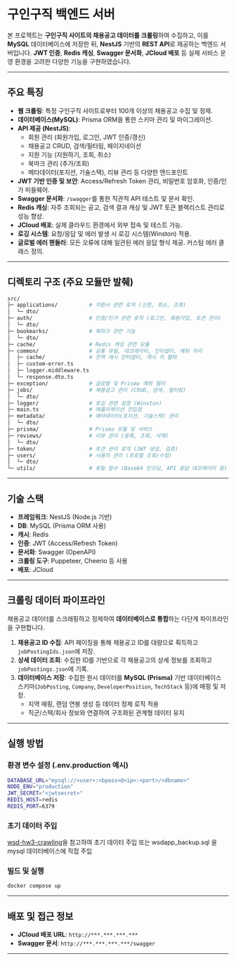 # 구인구직 백엔드 서버

본 프로젝트는 **구인구직 사이트의 채용공고 데이터를 크롤링**하여 수집하고, 이를 **MySQL** 데이터베이스에 저장한 뒤, **NestJS** 기반의 **REST API**로 제공하는 백엔드 서버입니다. **JWT 인증**, **Redis 캐싱**, **Swagger 문서화**, **JCloud 배포** 등 실제 서비스 운영 환경을 고려한 다양한 기능을 구현하였습니다.

---

## 주요 특징

- **웹 크롤링**: 특정 구인구직 사이트로부터 100개 이상의 채용공고 수집 및 정제.
- **데이터베이스(MySQL)**: Prisma ORM을 통한 스키마 관리 및 마이그레이션.
- **API 제공 (NestJS)**:  
  - 회원 관리 (회원가입, 로그인, JWT 인증/갱신)  
  - 채용공고 CRUD, 검색/필터링, 페이지네이션  
  - 지원 기능 (지원하기, 조회, 취소)  
  - 북마크 관리 (추가/조회)  
  - 메타데이터(포지션, 기술스택), 리뷰 관리 등 다양한 엔드포인트
- **JWT 기반 인증 및 보안**: Access/Refresh Token 관리, 비밀번호 암호화, 인증/인가 미들웨어.
- **Swagger 문서화**: `/swagger`를 통한 직관적 API 테스트 및 문서 확인.
- **Redis 캐싱**: 자주 조회되는 공고, 검색 결과 캐싱 및 JWT 토큰 블랙리스트 관리로 성능 향상.
- **JCloud 배포**: 실제 클라우드 환경에서 외부 접속 및 테스트 가능.
- **로깅 시스템**: 요청/응답 및 에러 발생 시 로깅 시스템(Winston) 적용.
- **글로벌 에러 핸들러**: 모든 오류에 대해 일관된 에러 응답 형식 제공. 커스텀 에러 클래스 정의.
   
---

## 디렉토리 구조 (주요 모듈만 발췌)

```bash
src/
├─ applications/          # 지원서 관련 로직 (신청, 취소, 조회)
│  └─ dto/
├─ auth/                  # 인증/인가 관련 로직 (로그인, 회원가입, 토큰 관리)
│  └─ dto/
├─ bookmarks/             # 북마크 관련 기능
│  └─ dto/
├─ cache/                 # Redis 캐싱 관련 모듈
├─ common/                # 공통 유틸, 데코레이터, 인터셉터, 예외 처리
│  ├─ cache/              # 전역 캐시 인터셉터, 캐시 키 헬퍼
│  ├─ custom-error.ts
│  ├─ logger.middleware.ts
│  └─ response.dto.ts
├─ exception/             # 글로벌 및 Prisma 예외 필터
├─ jobs/                  # 채용공고 관리 (CRUD, 검색, 필터링)
│  └─ dto/
├─ logger/                # 로깅 관련 설정 (Winston)
├─ main.ts                # 애플리케이션 진입점
├─ metadata/              # 메타데이터(포지션, 기술스택) 관리
│  └─ dto/
├─ prisma/                # Prisma 모듈 및 서비스
├─ reviews/               # 리뷰 관리 (등록, 조회, 삭제)
│  └─ dto/
├─ token/                 # 토큰 관리 로직 (JWT 생성, 검증)
├─ users/                 # 사용자 관리 (프로필 조회/수정)
│  └─ dto/
└─ utils/                 # 유틸 함수 (Base64 인코딩, API 응답 데코레이터 등)
```

---

## 기술 스택

- **프레임워크**: NestJS (Node.js 기반)
- **DB**: MySQL (Prisma ORM 사용)
- **캐시**: Redis
- **인증**: JWT (Access/Refresh Token)
- **문서화**: Swagger (OpenAPI)
- **크롤링 도구**: Puppeteer, Cheerio 등 사용
- **배포**: JCloud

---

## 크롤링 데이터 파이프라인

채용공고 데이터를 스크래핑하고 정제하여 **데이터베이스로 통합**하는 다단계 파이프라인을 구현합니다.

1. **채용공고 ID 수집**: API 페이징을 통해 채용공고 ID를 대량으로 획득하고 `jobPostingIds.json`에 저장.
2. **상세 데이터 조회**: 수집한 ID를 기반으로 각 채용공고의 상세 정보를 조회하고 `jobPostings.json`에 기록.
3. **데이터베이스 저장**: 수집한 원시 데이터를 **MySQL (Prisma)** 기반 데이터베이스 스키마(`JobPosting`, `Company`, `DeveloperPosition`, `TechStack` 등)에 매핑 및 저장.  
   - 지역 매핑, 랜덤 연봉 생성 등 데이터 정제 로직 적용
   - 직군/스택/회사 정보와 연결하여 구조화된 관계형 데이터 유지


---

## 실행 방법

### 환경 변수 설정 (.env.production 예시)

```bash
DATABASE_URL="mysql://<user>:<bpass>@<ip>:<port>/<dbname>"
NODE_ENV="production"
JWT_SECRET="<jwtsecret>"
REDIS_HOST=redis
REDIS_PORT=6379
```

### 초기 데이터 주입

[wsd-hw3-crawling](https://github.com/jinseok1006/wsd-hw3-crawling)을 참고하여 초기 데이터 주입
또는 wsdapp_backup.sql 을 mysql 데이터베이스에 직접 주입


### 빌드 및 실행

```bash
docker compose up
```

---

## 배포 및 접근 정보

- **JCloud 배포 URL**: `http://***.***.***.***`
- **Swagger 문서**: `http://***.***.***.***/swagger`

---

